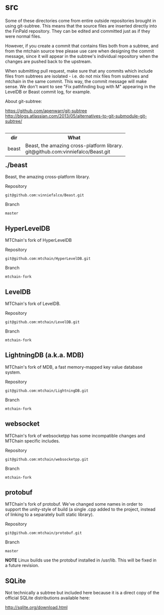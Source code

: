 # src

Some of these directories come from entire outside repositories brought in
using git-subtree. This means that the source files are inserted directly
into the FinPald repository. They can be edited and committed just as if they
were normal files.

However, if you create a commit that contains files both from a
subtree, and from the mtchain source tree please use care when designing
the commit message, since it will appear in the subtree's individual
repository when the changes are pushed back to the upstream.

When submitting pull request, make sure that any commits which include
files from subtrees are isolated - i.e. do not mix files from subtrees
and mtchain in the same commit. This way, the commit message will make
sense. We don't want to see "Fix pathfinding bug with M" appearing
in the LevelDB or Beast commit log, for example.

About git-subtree:

https://github.com/apenwarr/git-subtree <br>
http://blogs.atlassian.com/2013/05/alternatives-to-git-submodule-git-subtree/ <br>

<table align=left><tr>
<th>dir</th>
<th>What</th>
</tr><tr>
<td>beast</td>
<td>Beast, the amazing cross-platform library.<br>
    git@github.com:vinniefalco/Beast.git
</td>
</tr></table>

## ./beast

Beast, the amazing cross-platform library.

Repository <br>
```
git@github.com:vinniefalco/Beast.git
```
Branch
```
master
```

## HyperLevelDB

MTChain's fork of HyperLevelDB

Repository <br>
```
git@github.com:mtchain/HyperLevelDB.git
```
Branch
```
mtchain-fork
```

## LevelDB

MTChain's fork of LevelDB.

Repository <br>
```
git@github.com:mtchain/LevelDB.git
```
Branch
```
mtchain-fork
```

## LightningDB (a.k.a. MDB)

MTChain's fork of MDB, a fast memory-mapped key value database system.

Repository <br>
```
git@github.com:mtchain/LightningDB.git
```
Branch
```
mtchain-fork
```

## websocket

MTChain's fork of websocketpp has some incompatible changes and MTChain specific includes.

Repository
```
git@github.com:mtchain/websocketpp.git
```
Branch
```
mtchain-fork
```

## protobuf

MTChain's fork of protobuf. We've changed some names in order to support the
unity-style of build (a single .cpp added to the project, instead of
linking to a separately built static library).

Repository
```
git@github.com:mtchain/protobuf.git
```
Branch
```
master
```

**NOTE** Linux builds use the protobuf installed in /usr/lib. This will be
fixed in a future revision.

## SQLite

Not technically a subtree but included here because it is a direct
copy of the official SQLite distributions available here:

http://sqlite.org/download.html
